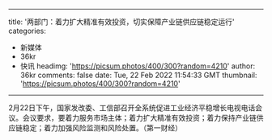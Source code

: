 
---
title: '两部门：着力扩大精准有效投资，切实保障产业链供应链稳定运行'
categories: 
 - 新媒体
 - 36kr
 - 快讯
headimg: 'https://picsum.photos/400/300?random=4210'
author: 36kr
comments: false
date: Tue, 22 Feb 2022 11:54:33 GMT
thumbnail: 'https://picsum.photos/400/300?random=4210'
---

<div>   
2月22日下午，国家发改委、工信部召开全系统促进工业经济平稳增长电视电话会议。会议要求，要着力服务市场主体；着力扩大精准有效投资；着力保持产业链供应链稳定；着力加强风险监测和风险处置。（第一财经）  
</div>
            